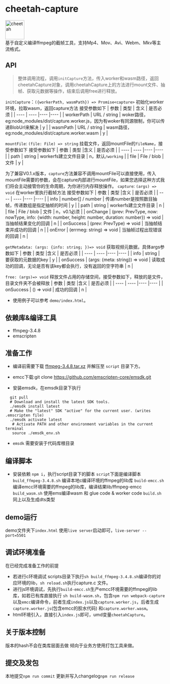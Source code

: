 # cheetah-capture

<div>
<img src="http://bj.bcebos.com/baidu-rmb-video-cover-1/goods/2022-11/1668701480293/dd3a15fcc40b.png" height="60" alt="cheetah" />
</div>
基于自定义编译ffmpeg的截帧工具，支持Mp4、Mov、Avi、Webm、Mkv等主流格式。

## API
> 整体调用流程，调用`initCapture`方法，传入worker和wasm路径，返回cheetahCapture对象，调用cheetahCapture上的方法进行mount文件、抽帧、获取元数据等操作，结束后调用free进行释放。

`initCapture`：`({workerPath, wasmPath}) => Promise<capture>` 初始化worker环境，拉取wasm，返回capture方法
接受参数如下
|  参数   | 类型  | 含义  | 是否必须  |
|  ----  | ----  |----  |----  |
| workerPath  | URL / string | woker路径，eg:node_modules/dist/capture.worker.js，因为有woker有同源限制，你可以传递BlobUrl来解决  | y  |
| wasmPath  | URL / string | wasm路径，eg:node_modules/dist/capture.worker.wasm | y |

`mountFile`: `(file: File) => string` 挂载文件，返回mountFile的`fileName`，接受参数如下
接受参数如下
|  参数   | 类型  |含义  | 是否必须  |
|  ----  | ----  |----  |----  |
| path  | string | workerfs建立文件目录 | n，默认`/working` |
| file  | File / blob |  文件  | y |

为了兼容V0.1.x版本，`capture`方法兼容不调用mountFile可以直接使用，传入mountFile需要的参数，会在capture内部进行mountFile，如果您选择这种方式我们将会主动接管你的生命周期，为你进行内存释放操作。
`capture`: `(args) => void` 在worker里执行截帧方法
接受参数如下
|  参数   | 类型  |含义  | 是否必须  |
|  ----  | ----  |----  |----  |
| info  | number[] / number |  传递number是按照数目抽帧，传递数组是指定抽帧的时间 | y |
| path  | string | workerfs建立文件目录 | n |
| file  | File / blob |  文件  | n，v0.1必须 |
| onChange  | (prev: PrevType, now: nowType, info: {width: number, height: number, duration: number}) => void | 当抽帧结果变化的回调  | n |
| onSuccess  | (prev: PrevType) => void  | 当抽帧结束并成功的回调  | n |
| onError  | (errmeg: string) => void | 当抽帧过程出现错误的回调  | n |

`getMetadata: (args: {info: string; })=> void` 获取视频元数据，具体args参数如下
|  参数   | 类型  |含义  | 是否必须  |
|  ----  | ----  |----  |----  |
| info  | string |  要获取的元数据的key | y |
| onSuccess  | (args: {meta: string}) => void  | 读取成功的回调，无论是否有该key都会执行，没有返回的空字符串  | n |

`free: (args)=> void` 释放文件占用的存储空间，接受参数如下，释放的是文件，目录文件夹不会被释放
|  参数   | 类型  |含义  | 是否必须  |
|  ----  | ----  |----  |----  |
| onSuccess  | () => void  | 成功的回调  | n |

* 使用例子可以参考 `demo/index.html`。

## 依赖库&编译工具

* ffmpeg-3.4.8
* emscripten


## 准备工作

* 编译前需要下载 [ffmpeg-3.4.8.tar.xz](http://ffmpeg.org/releases/ffmpeg-3.4.8.tar.xz) 并解压至 `script` 目录下方。

* emcc下载:git clone https://github.com/emscripten-core/emsdk.git
* 安装emsdk，在emsdk目录下执行

```shell
  git pull
  # Download and install the latest SDK tools.
  ./emsdk install latest
  # Make the "latest" SDK "active" for the current user. (writes .emscripten file)
  ./emsdk activate latest
   # Activate PATH and other environment variables in the current terminal
   source ./emsdk_env.sh
```

* `emsdk` 需要安装于代码库根目录

## 编译脚本
* 安装依赖 `npm i`，执行script目录下的脚本
`script`下面是编译脚本
`build_ffmpeg-3.4.8.sh` 编译本地c编译环境的ffmpeg的lib库
`build-emcc.sh` 编译emcc环境需要的ffmpeg的lib库，编译结果lib/ffmpeg-emcc
`build_wasm.sh` 使用ems编译wasm 和 glue code & worker code
`build.sh` 同上以及生成dts类型

## demo运行

demo文件夹下`index.html` 使用`live server`启动即可，`live-server --port=5501`

## 调试环境准备

在已经完成准备工作的前提

- 若进行c环境调试 scripts目录下执行`sh build_ffmpeg-3.4.8.sh`编译你的对应环境的lib，`sh reload.sh`执行capture.c 文件。
- 进行js环境调试，先执行`build-emcc.sh`生产emcc环境需要的ffmpeg的lib库，如若已有库直接执行 `sh build-wasm.sh`，包含`npm run webpack-capture`以及`emcc`编译命令，前者生成`index.js`以及`capture.worker.js`，后者生成`capture.worker.js`(包含emcc的胶水代码) 和`capture.worker.wasm`。
- html环境引入，直接引入`index.js`即可，umd变量`cheetahCapture`。

## 关于版本控制

版本的hash不会在类库层面去做 倾向于业务方使用打包工具来做。

## 提交及发包

本地提交`npm run commit`
更新并写入changelog`npm run release`


